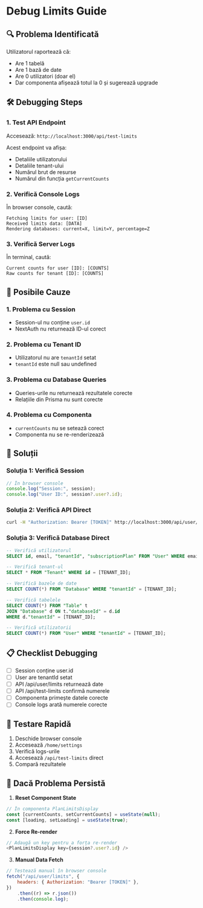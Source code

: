 <!-- @format -->

# Debug Limits Guide

## 🔍 **Problema Identificată**

Utilizatorul raportează că:

- Are 1 tabelă
- Are 1 bază de date
- Are 0 utilizatori (doar el)
- Dar componenta afișează totul la 0 și sugerează upgrade

## 🛠️ **Debugging Steps**

### 1. **Test API Endpoint**

Accesează: `http://localhost:3000/api/test-limits`

Acest endpoint va afișa:

- Detaliile utilizatorului
- Detaliile tenant-ului
- Numărul brut de resurse
- Numărul din funcția `getCurrentCounts`

### 2. **Verifică Console Logs**

În browser console, caută:

```
Fetching limits for user: [ID]
Received limits data: [DATA]
Rendering databases: current=X, limit=Y, percentage=Z
```

### 3. **Verifică Server Logs**

În terminal, caută:

```
Current counts for user [ID]: [COUNTS]
Raw counts for tenant [ID]: [COUNTS]
```

## 🔧 **Posibile Cauze**

### **1. Problema cu Session**

- Session-ul nu conține `user.id`
- NextAuth nu returnează ID-ul corect

### **2. Problema cu Tenant ID**

- Utilizatorul nu are `tenantId` setat
- `tenantId` este null sau undefined

### **3. Problema cu Database Queries**

- Queries-urile nu returnează rezultatele corecte
- Relațiile din Prisma nu sunt corecte

### **4. Problema cu Componenta**

- `currentCounts` nu se setează corect
- Componenta nu se re-renderizează

## 🎯 **Soluții**

### **Soluția 1: Verifică Session**

```javascript
// În browser console
console.log("Session:", session);
console.log("User ID:", session?.user?.id);
```

### **Soluția 2: Verifică API Direct**

```bash
curl -H "Authorization: Bearer [TOKEN]" http://localhost:3000/api/user/limits
```

### **Soluția 3: Verifică Database Direct**

```sql
-- Verifică utilizatorul
SELECT id, email, "tenantId", "subscriptionPlan" FROM "User" WHERE email = '[EMAIL]';

-- Verifică tenant-ul
SELECT * FROM "Tenant" WHERE id = [TENANT_ID];

-- Verifică bazele de date
SELECT COUNT(*) FROM "Database" WHERE "tenantId" = [TENANT_ID];

-- Verifică tabelele
SELECT COUNT(*) FROM "Table" t
JOIN "Database" d ON t."databaseId" = d.id
WHERE d."tenantId" = [TENANT_ID];

-- Verifică utilizatorii
SELECT COUNT(*) FROM "User" WHERE "tenantId" = [TENANT_ID];
```

## 📋 **Checklist Debugging**

- [ ] Session conține user.id
- [ ] User are tenantId setat
- [ ] API /api/user/limits returnează date
- [ ] API /api/test-limits confirmă numerele
- [ ] Componenta primește datele corecte
- [ ] Console logs arată numerele corecte

## 🚀 **Testare Rapidă**

1. Deschide browser console
2. Accesează `/home/settings`
3. Verifică logs-urile
4. Accesează `/api/test-limits` direct
5. Compară rezultatele

## 🔄 **Dacă Problema Persistă**

1. **Reset Component State**

```javascript
// În componenta PlanLimitsDisplay
const [currentCounts, setCurrentCounts] = useState(null);
const [loading, setLoading] = useState(true);
```

2. **Force Re-render**

```javascript
// Adaugă un key pentru a forța re-render
<PlanLimitsDisplay key={session?.user?.id} />
```

3. **Manual Data Fetch**

```javascript
// Testează manual în browser console
fetch("/api/user/limits", {
	headers: { Authorization: "Bearer [TOKEN]" },
})
	.then((r) => r.json())
	.then(console.log);
```
